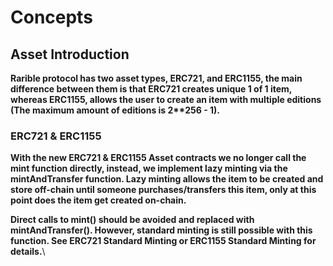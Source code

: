 # Concepts

## **Asset Introduction**

**Rarible protocol has two asset types, ERC721, and ERC1155, the main difference between them is that ERC721 creates unique 1 of 1 item, whereas ERC1155, allows the user to create an item with multiple editions (The maximum amount of editions is 2\*\*256 - 1).**

### **ERC721 & ERC1155**

**With the new ERC721 & ERC1155 Asset contracts we no longer call the mint function directly, instead, we implement lazy minting via the mintAndTransfer function. Lazy minting allows the item to be created and store off-chain until someone purchases/transfers this item, only at this point does the item get created on-chain.**

**Direct calls to mint() should be avoided and replaced with mintAndTransfer(). However, standard minting is still possible with this function. See ERC721 Standard Minting or ERC1155 Standard Minting for details.**\
